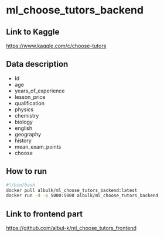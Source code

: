 # ml_choose_tutors_backend

## Link to Kaggle

<https://www.kaggle.com/c/choose-tutors>

## Data description

* Id
* age
* years_of_experience
* lesson_price
* qualification
* physics
* chemistry
* biology
* english
* geography
* history
* mean_exam_points
* choose

## How to run

```bash
#!/bin/bash
docker pull albulk/ml_choose_tutors_backend:latest
docker run -d -p 5000:5000 albulk/ml_choose_tutors_backend
```

## Link to frontend part

<https://github.com/albul-k/ml_choose_tutors_frontend>
